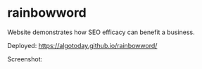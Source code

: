 # rainbowword

Website demonstrates how SEO efficacy can benefit a business. 

Deployed: https://algotoday.github.io/rainbowword/

Screenshot: 